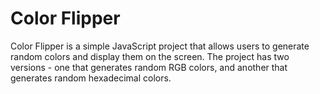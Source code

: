 # Color Flipper

Color Flipper is a simple JavaScript project that allows users to generate random colors and display them on the screen. The project has two versions - one that generates random RGB colors, and another that generates random hexadecimal colors.